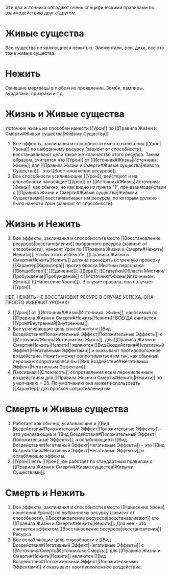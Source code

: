 Эти два источника обладают очень специфическими правилами по взаимодействию друг с другом. 

# Живые существа

Все существа не являющиеся нежитью. Элементали, феи, духи, все это тоже живые существа. 

# Нежить

Ожившие мертвецы в любом их проявлении. Зомби, вампиры, вурдалаки, призраки и т.д.

# Жизнь и Живые существа

Источник жизнь не способен нанести [[Урон]] по [[Правила Жизни и Смерти#Живые существа|Живому Существу]].

1. Все эффекты, заклинания и способности вместо нанесения [[Урон|Урона]] по выбранному ресурсу (зависит от способности), восстанавливают цели такое же количество этого ресурса. Таким образом, считается что [[Урон]] от [[Источник#Жизнь|Источника: Жизнь]] для [[Правила Жизни и Смерти#Живые существа|Живого Существа]] - это [[Восстановление ресурсов]]. 
2. Все способности усиливающие [[Урон]], действуют и на способности наносящие [[Урон]] от [[Источник#Жизнь|Источника: Жизнь]], как обычно, но как видно из пункта "1", при взаимодействии с [[Правила Жизни и Смерти#Живые существа|Живыми Существами]] восстанавливает им ресурсы, по которым должно было нанести Урон (зависит от способности).

# Жизнь и Нежить

1. Все эффекты, заклинания и способности вместо [[Восстановление ресурсов|восстановления]] выбранного ресурса (зависит от способности), наносят Урон по [[Правила Жизни и Смерти#Нежить|Нежити]]. Чтобы этого избежать, [[Правила Жизни и Смерти#Нежить|Нежить]] должна проходить встречную проверку [[Характер|Характера]] против броска Мистики персонажа: [[Волшебство]]; [[Единение]]; [[Вера]]; [[Статейки/Области Мистики/Пробуждение|Пробуждение]] с [[Источник#Жизнь|Источником: Жизнь]] ([[Нанесение Урона]]). В случае провала, она получает [[Урон]]. 

НЕТ, НЕЖИТЬ НЕ ВОССТАНОВИТ РЕСУРС В СЛУЧАЕ УСПЕХА, ОНА ПРОСТО ИЗБЕЖИТ УРОНА!))


2. [[Урон]] от [[Источник#Жизнь|Источника: Жизнь]], наносимый по [[Правила Жизни и Смерти#Нежить|Нежити]] ВСЕГДА считается [[Урон#Внутренний|Внутренним]].
3. Все усиливающие цель способности и [[Вид Воздействия#Положительный Эффект|Положительные Эффекты]] с [[Источник#Жизнь|Источником: Жизнь]], для [[Правила Жизни и Смерти#Нежить|Нежити]] являются [[Вид Воздействия#Негативный Эффект|Негативными Эффектами]] и оказывают противоположное воздействие. Нежить может сопротивляться им так, как обычный персонаж сопротивлялся бы [[Вид Воздействия#Негативный Эффект|Негативным Эффектам]].
4. Пассивная [[Сложность]] сопротивления всем перечисленным воздействиям для [[Правила Жизни и Смерти#Нежить|Нежити]] по умолчанию = 25. По умолчанию она может использовать [[Характер]] для бросков сопротивления им. 

# Смерть и Живые существа

1. Работает как обычно, усиливающие и [[Вид Воздействия#Положительный Эффект|Положительные Эффекты]] - это усиливающие и [[Вид Воздействия#Положительный Эффект|Положительные Эффекты]], а ослабляющие и [[Вид Воздействия#Негативный Эффект|Негативные Эффекты]] - это [[Вид Воздействия#Негативный Эффект|Негативные Эффекты]] и ослабляющие эффекты. 
2. [[Урон]] есть [[Урон]], он работает по стандартным правилам с [[Правила Жизни и Смерти#Живые существа|Живыми Существами]].

# Смерть и Нежить

1. Все эффекты, заклинания и способности вместо [[Нанесение Урона|нанесения Урона]] по выбранному ресурсу (зависит от способности), [[Восстановление ресурсов|восстанавливают]] его [[Правила Жизни и Смерти#Нежить|Нежити]]. Для нее - это считается эффектом [[Восстановление ресурсов|восстановления]] Ресурса.
2. Все ослабляющие цель способности и [[Вид Воздействия#Негативный Эффект|Негативные Эффекты]] с [[Источник#Смерть|Источником: Смерть]], для [[Правила Жизни и Смерти#Нежить|Нежити]] являются [[Вид Воздействия#Положительный Эффект|Положительными Эффектами]] и оказывают противоположное воздействие. 